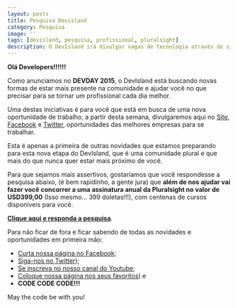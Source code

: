 ```yaml
---
layout: posts
title: Pesquisa Devisland
category: Pesquisa
image: ''
tags: [devisland, pesquisa, profissional, pluralsight]
description: O DevIsland irá divulgar vagas de tecnologia através do site e redes sociais. E repondendo a pesquisa você concorre a um voucher anual da pluralsight de graça!!!
---
```


**Olá Developers!!!!!!**

Como anunciamos no **DEVDAY 2015**, o DevIsland está buscando novas formas de estar mais presente na comunidade e ajudar você no que precisar para se tornar um profissional cada dia melhor.

Uma destas iniciativas é para você que está em busca de uma nova oportunidade de trabalho, a partir desta semana, divulgaremos aqui no [Site](http://devisland.com/vagas), [Facebook](https://www.facebook.com/DevIsland/) e [Twitter](https://twitter.com/devisland), oportunidades das melhores empresas para se trabalhar.

Esta é apenas a primeira de outras novidades que estamos preparando para esta nova etapa do DevIsland, que é uma comunidade plural e que mais do que nunca quer estar mais próximo de você.

Para que sejamos mais assertivos, gostaríamos que você respondesse a pesquisa abaixo, (é bem rapidinho, a gente jura) que **além de nos ajudar vai fazer você concorrer a uma assinatura anual da Pluralsight no valor de USD399,00** (Isso mesmo... 399 doletas!!!), com centenas de cursos disponíveis para você.

**[Clique aqui e responda a pesquisa](http://goo.gl/forms/lGPeJpTeWF)**.

Para não ficar de fora e ficar sabendo de todas as novidades e oportunidades em primeira mão:

- [Curta nossa página no Facebook](https://www.facebook.com/DevIsland/);
- [Siga-nos no Twitter](https://twitter.com/devisland));
- [Se inscreva no nosso canal do Youtube](https://www.youtube.com/DevIsland);
- [Coloque nossa página nos seus favoritos](http://devisland.com/)) e
- **CODE CODE CODE!!!**


May the code be with you!
